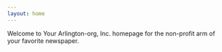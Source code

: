 ```yaml
---
layout: home
---
```


Welcome to Your Arlington-org, Inc. homepage for the non-profit arm of your favorite newspaper.